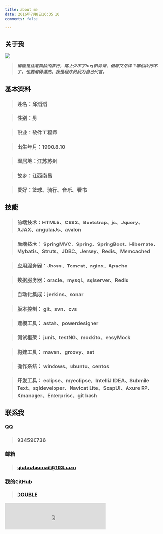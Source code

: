 ```yaml
---
title: about me
date: 2016年7月8日16:35:10
comments: false 

---
```


## 关于我 ##

![](http://o9zji26zv.bkt.clouddn.com/881831551708724911.jpg "")
 
>***编程是注定孤独的旅行，路上少不了bug和异常，但那又怎样？哪怕执行不了，也要编得漂亮，我是程序员我为自己代言。***

## 基本资料 ##

>### 姓名：邱滔滔

>### 性别：男

>### 职业：软件工程师

>###  出生年月：1990.8.10

>### 现居地：江苏苏州

>### 故乡：江西南昌

>### 爱好：篮球、骑行、音乐、看书



## 技能 ##
>### 前端技术：HTML5、CSS3、Bootstrap、js、Jquery、AJAX、angularJs、avalon
 
>### 后端技术： SpringMVC、Spring、SpringBoot、Hibernate、Mybatis、Struts、JDBC、Jersey、Redis、Memcached

>### 应用服务器：Jboss、Tomcat、nginx、Apache

>### 数据服务器：oracle、mysql、sqlserver、Redis

>### 自动化集成：jenkins、sonar 

>### 版本控制： git、svn、cvs

>### 建模工具： astah、powerdesigner

>### 测试框架： junit、testNG、mockito、easyMock

>### 构建工具： maven、groovy、ant

>### 操作系统： windows、ubuntu、centos

>### 开发工具： eclipse、myeclipse、IntelliJ IDEA、Submile Text、sqldeveloper、Navicat Lite、SoapUI、Axure RP、Xmanager、Enterprise、git bash 

## 联系我 ##

### QQ ###
>### 934590736

### 邮箱 ###
>### qiutaotaomail@163.com

### 我的GitHub ###
>### [DOUBLE](https://github.com/double-qiu "DOUBLE")


<iframe frameborder="no" border="0" marginwidth="0" marginheight="0" width=330 height=86 src="http://music.163.com/outchain/player?type=2&id=186833&auto=1&height=66"></iframe>


